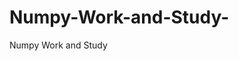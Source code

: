   # Numpy-Work-and-Study-
Numpy Work and Study 
                
                
              
                                  
                  
                                                         
                                                                 
                  
                    
                                                                                                     
                                                                                                           
                                                                                                                   
                                                                                                                                                                                              
                                                                                                                                                                                                                                                                                                     
                                                                                                                                                                                                                                                                                                                                                                               
                                                                                                                                                                                                      
                                                                                                                   
                                                                                                                                                 
                    
                      
